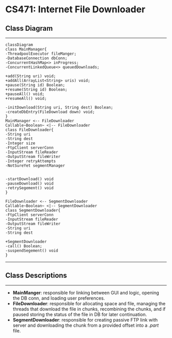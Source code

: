 # CS471: Internet File Downloader

## Class Diagram
---
```mermaid
classDiagram
class MainManager{
-ThreadpoolExecutor fileManger;
-DatabaseConnection dbConn;
-ConcurrentHashMap<> inProgress;
-ConcurrentLinkedQueue<> queuedDownloads;

+add(String uri) void;
+addAll(ArrayList<String> uris) void;
+pause(String id) Boolean;
+resume(String id) Boolean;
+pauseAll() void;
+resumeAll() void;

-initDownload(String uri, String dest) Boolean;
-createDbEntry(FileDownload down) void;
}
MainManager <-- FileDownloader
Callable~Boolean~ <|-- FileDownloader
class FileDownloader{
-String uri
-String dest
-Integer size 
-FtpClient serverConn 
-InputStream fileReader
-OutputStream fileWriter
-Integer retryAttempts
-NotSureYet segmentManager


-startDownload() void
-pauseDownload() void
-retrySegement() void
}

FileDownloader <-- SegmentDownloader
Callable~Boolean~ <|-- SegmentDownloader
class SegmentDownloader{
-FtpClient serverConn 
-InputStream fileReader
-OutputStream fileWriter
-String uri
-String dest

+SegmentDownloader
-call() Boolean;
-suspendSegement() void
}
```
---
## Class Descriptions
---
- **MainManger**: responsible for linking between GUI and logic, opening the DB conn, and loading user preferences.
- **FileDownloader**: responsible for allocating space and file,  managing the threads that download the file in chunks, recombining the chunks, and if paused storing the status of the file in DB for later continuation.
- **SegmentDownloader**: responsible for creating passive FTP link with server and downloading the chunk from a provided offset into a *.part* file.
